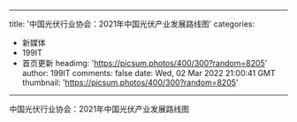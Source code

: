 
---
title: '中国光伏行业协会：2021年中国光伏产业发展路线图'
categories: 
 - 新媒体
 - 199IT
 - 首页更新
headimg: 'https://picsum.photos/400/300?random=8205'
author: 199IT
comments: false
date: Wed, 02 Mar 2022 21:00:41 GMT
thumbnail: 'https://picsum.photos/400/300?random=8205'
---

<div>   
中国光伏行业协会：2021年中国光伏产业发展路线图  
</div>
            